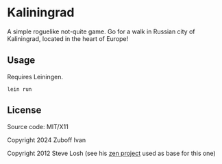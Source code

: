 # Kaliningrad

A simple roguelike not-quite game. Go for a walk in Russian city of Kaliningrad, located in the heart of Europe!

## Usage

Requires Leiningen.

    lein run

## License

Source code: MIT/X11

Copyright 2024 Zuboff Ivan

Copyright 2012 Steve Losh (see his [zen project](https://github.com/sjl/zen) used as base for this one)
